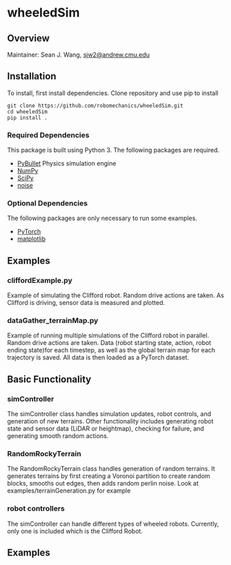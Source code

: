 # wheeledSim
## Overview
Maintainer: Sean J. Wang, sjw2@andrew.cmu.edu
## Installation
To install, first install dependencies. Clone repository and use pip to install

    git clone https://github.com/robomechanics/wheeledSim.git
    cd wheeledSim
    pip install .

### Required Dependencies
This package is built using Python 3. The following packages are required.
- [PyBullet](https://pybullet.org) Physics simulation engine
- [NumPy](https://numpy.org)
- [SciPy](https://scipy.org)
- [noise](https://pypi.org/project/noise)

### Optional Dependencies
The following packages are only necessary to run some examples.
- [PyTorch](pytorch.org)
- [matplotlib](https://matplotlib.org/)

## Examples
### cliffordExample.py
Example of simulating the Clifford robot. Random drive actions are taken. As Clifford is driving, sensor data is measured and plotted.

### dataGather_terrainMap.py
Example of running multiple simulations of the Clifford robot in parallel. Random drive actions are taken. Data (robot starting state, action, robot ending state)for each timestep, as well as the global terrain map for each trajectory is saved. All data is then loaded as a PyTorch dataset.

## Basic Functionality
### simController
The simController class handles simulation updates, robot controls, and generation of new terrains. Other functionality includes generating robot state and sensor data (LiDAR or heightmap), checking for failure, and generating smooth random actions.

### RandomRockyTerrain
The RandomRockyTerrain class handles generation of random terrains. It generates terrains by first creating a Voronoi partition to create random blocks, smooths out edges, then adds random perlin noise.
Look at examples/terrainGeneration.py for example

### robot controllers
The simController can handle different types of wheeled robots. Currently, only one is included which is the Clifford Robot.

## Examples
